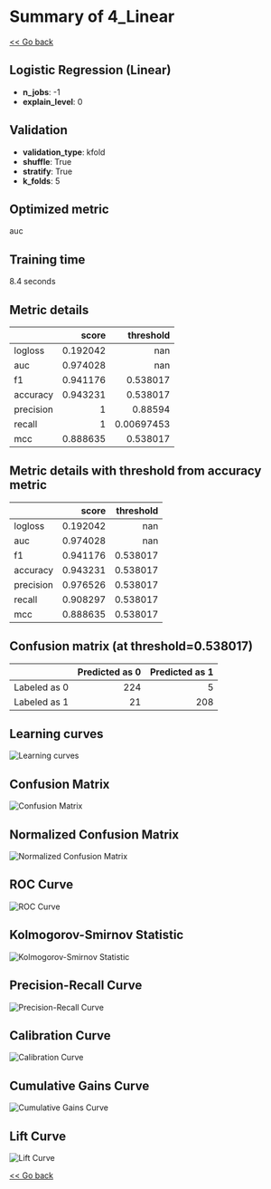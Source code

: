 # Summary of 4_Linear

[<< Go back](../README.md)


## Logistic Regression (Linear)
- **n_jobs**: -1
- **explain_level**: 0

## Validation
 - **validation_type**: kfold
 - **shuffle**: True
 - **stratify**: True
 - **k_folds**: 5

## Optimized metric
auc

## Training time

8.4 seconds

## Metric details
|           |    score |    threshold |
|:----------|---------:|-------------:|
| logloss   | 0.192042 | nan          |
| auc       | 0.974028 | nan          |
| f1        | 0.941176 |   0.538017   |
| accuracy  | 0.943231 |   0.538017   |
| precision | 1        |   0.88594    |
| recall    | 1        |   0.00697453 |
| mcc       | 0.888635 |   0.538017   |


## Metric details with threshold from accuracy metric
|           |    score |   threshold |
|:----------|---------:|------------:|
| logloss   | 0.192042 |  nan        |
| auc       | 0.974028 |  nan        |
| f1        | 0.941176 |    0.538017 |
| accuracy  | 0.943231 |    0.538017 |
| precision | 0.976526 |    0.538017 |
| recall    | 0.908297 |    0.538017 |
| mcc       | 0.888635 |    0.538017 |


## Confusion matrix (at threshold=0.538017)
|              |   Predicted as 0 |   Predicted as 1 |
|:-------------|-----------------:|-----------------:|
| Labeled as 0 |              224 |                5 |
| Labeled as 1 |               21 |              208 |

## Learning curves
![Learning curves](learning_curves.png)
## Confusion Matrix

![Confusion Matrix](confusion_matrix.png)


## Normalized Confusion Matrix

![Normalized Confusion Matrix](confusion_matrix_normalized.png)


## ROC Curve

![ROC Curve](roc_curve.png)


## Kolmogorov-Smirnov Statistic

![Kolmogorov-Smirnov Statistic](ks_statistic.png)


## Precision-Recall Curve

![Precision-Recall Curve](precision_recall_curve.png)


## Calibration Curve

![Calibration Curve](calibration_curve_curve.png)


## Cumulative Gains Curve

![Cumulative Gains Curve](cumulative_gains_curve.png)


## Lift Curve

![Lift Curve](lift_curve.png)



[<< Go back](../README.md)
